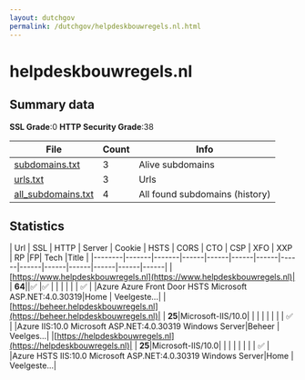 ```yaml
---
layout: dutchgov
permalink: /dutchgov/helpdeskbouwregels.nl.html
---
```



# helpdeskbouwregels.nl
## Summary data


**SSL Grade**:0
**HTTP Security Grade**:38


| File       | Count | Info |
|------------|-------|------|
|[subdomains.txt](/data/helpdeskbouwregels.nl/subdomains.txt)|3|Alive subdomains|
|[urls.txt](/data/helpdeskbouwregels.nl/urls.txt)|3|Urls|
|[all_subdomains.txt](/data/helpdeskbouwregels.nl/all_subdomains.txt)|4|All found subdomains (history)|


## Statistics


| Url | SSL | HTTP | Server | Cookie | HSTS | CORS | CTO | CSP | XFO | XXP | RP |FP| Tech |Title |
|--------|-------|-------|------|------|------|------|------|------|------|------|------|------|------|
|[https://www.helpdeskbouwregels.nl](https://www.helpdeskbouwregels.nl)| | **64**||:white_check_mark: |:white_check_mark: | | | | | | :white_check_mark: | |Azure Azure Front Door HSTS Microsoft ASP.NET:4.0.30319|Home | Veelgeste...|
|[https://beheer.helpdeskbouwregels.nl](https://beheer.helpdeskbouwregels.nl)| | **25**|Microsoft-IIS/10.0| | | | | | | | :white_check_mark: | |Azure IIS:10.0 Microsoft ASP.NET:4.0.30319 Windows Server|Beheer | Veelges...|
|[https://helpdeskbouwregels.nl](https://helpdeskbouwregels.nl)| | **25**|Microsoft-IIS/10.0| | | | | | | | :white_check_mark: | |Azure HSTS IIS:10.0 Microsoft ASP.NET:4.0.30319 Windows Server|Home | Veelgeste...|